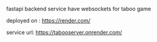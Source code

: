 
fastapi backend service have websockets for taboo game


deployed on : https://render.com/

service url: https://tabooserver.onrender.com/
